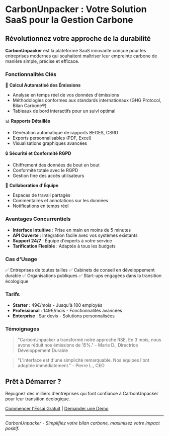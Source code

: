 # CarbonUnpacker : Votre Solution SaaS pour la Gestion Carbone

## Révolutionnez votre approche de la durabilité

**CarbonUnpacker** est la plateforme SaaS innovante conçue pour les entreprises modernes qui souhaitent maîtriser leur empreinte carbone de manière simple, précise et efficace.

### Fonctionnalités Clés

🚀 **Calcul Automatisé des Émissions**
- Analyse en temps réel de vos données d'émissions
- Méthodologies conformes aux standards internationaux (GHG Protocol, Bilan Carbone®)
- Tableaux de bord interactifs pour un suivi optimal

📊 **Rapports Détaillés**
- Génération automatique de rapports BEGES, CSRD
- Exports personnalisables (PDF, Excel)
- Visualisations graphiques avancées

🔒 **Sécurité et Conformité RGPD**
- Chiffrement des données de bout en bout
- Conformité totale avec le RGPD
- Gestion fine des accès utilisateurs

🤝 **Collaboration d'Équipe**
- Espaces de travail partagés
- Commentaires et annotations sur les données
- Notifications en temps réel

### Avantages Concurrentiels

- **Interface Intuitive** : Prise en main en moins de 5 minutes
- **API Ouverte** : Intégration facile avec vos systèmes existants
- **Support 24/7** : Équipe d'experts à votre service
- **Tarification Flexible** : Adaptée à tous les budgets

### Cas d'Usage

✅ Entreprises de toutes tailles
✅ Cabinets de conseil en développement durable
✅ Organisations publiques
✅ Start-ups engagées dans la transition écologique

### Tarifs

- **Starter** : 49€/mois - Jusqu'à 100 employés
- **Professional** : 149€/mois - Fonctionnalités avancées
- **Enterprise** : Sur devis - Solutions personnalisées

### Témoignages

> "CarbonUnpacker a transformé notre approche RSE. En 3 mois, nous avons réduit nos émissions de 15%." - Marie D., Directrice Développement Durable

> "L'interface est d'une simplicité remarquable. Nos équipes l'ont adoptée immédiatement." - Pierre L., CEO

## Prêt à Démarrer ?

Rejoignez des milliers d'entreprises qui font confiance à CarbonUnpacker pour leur transition écologique.

[Commencer l'Essai Gratuit](https://carbonunpacker.com/signup) | [Demander une Démo](https://carbonunpacker.com/demo)

---

*CarbonUnpacker - Simplifiez votre bilan carbone, maximisez votre impact positif.*